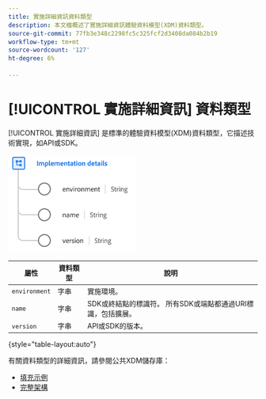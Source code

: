```yaml
---
title: 實施詳細資訊資料類型
description: 本文檔概述了實施詳細資訊體驗資料模型(XDM)資料類型。
source-git-commit: 77fb3e348c2298fc5c325fcf2d3408da084b2b19
workflow-type: tm+mt
source-wordcount: '127'
ht-degree: 6%

---
```


# [!UICONTROL 實施詳細資訊] 資料類型

[!UICONTROL 實施詳細資訊] 是標準的體驗資料模型(XDM)資料類型，它描述技術實現，如API或SDK。

![資料類型結構](../images/data-types/implementation-details.png)

| 屬性 | 資料類型 | 說明 |
| --- | --- | --- |
| `environment` | 字串 | 實施環境。 |
| `name` | 字串 | SDK或終結點的標識符。 所有SDK或端點都通過URI標識，包括擴展。 |
| `version` | 字串 | API或SDK的版本。 |

{style=&quot;table-layout:auto&quot;}

有關資料類型的詳細資訊，請參閱公共XDM儲存庫：

* [填充示例](https://github.com/adobe/xdm/blob/master/components/datatypes/industry-verticals/implementationdetails.example.1.json)
* [完整架構](https://github.com/adobe/xdm/blob/master/components/datatypes/industry-verticals/implementationdetails.schema.json)
